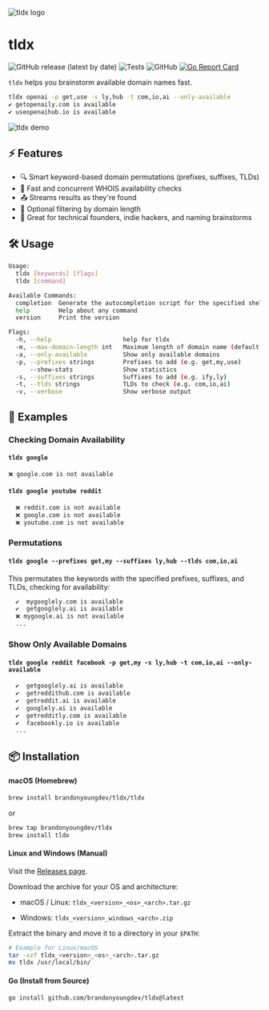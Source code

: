 ![tldx logo](https://github.com/brandonyoungdev/tldx/raw/main/assets/logo.png)

# tldx

![GitHub release (latest by date)](https://img.shields.io/github/v/release/brandonyoungdev/tldx)
![Tests](https://img.shields.io/github/actions/workflow/status/brandonyoungdev/tldx/test.yml?branch=main)
![GitHub](https://img.shields.io/github/license/brandonyoungdev/tldx)
[![Go Report Card](https://goreportcard.com/badge/github.com/brandonyoungdev/tldx)](https://goreportcard.com/report/github.com/brandonyoungdev/tldx)


`tldx` helps you brainstorm available domain names fast.

```sh
tldx openai -p get,use -s ly,hub -t com,io,ai --only-available
✔️ getopenaily.com is available
✔️ useopenaihub.io is available
```


![tldx demo](https://github.com/brandonyoungdev/tldx/raw/main/tapes/demo.gif)

## ⚡ Features

- 🔍 Smart keyword-based domain permutations (prefixes, suffixes, TLDs)
- 🚀 Fast and concurrent WHOIS availability checks
- 📤 Streams results as they're found
- 📏 Optional filtering by domain length
- 🧠 Great for technical founders, indie hackers, and naming brainstorms


## 🛠️ Usage

```sh
Usage:
  tldx [keywords] [flags]
  tldx [command]

Available Commands:
  completion  Generate the autocompletion script for the specified shell
  help        Help about any command
  version     Print the version

Flags:
  -h, --help                    help for tldx
  -m, --max-domain-length int   Maximum length of domain name (default 64)
  -a, --only-available          Show only available domains
  -p, --prefixes strings        Prefixes to add (e.g. get,my,use)
      --show-stats              Show statistics
  -s, --suffixes strings        Suffixes to add (e.g. ify,ly)
  -t, --tlds strings            TLDs to check (e.g. com,io,ai)
  -v, --verbose                 Show verbose output
```


## 🔗 Examples

### Checking Domain Availability

#### `tldx google` 
```sh
❌ google.com is not available
```


#### `tldx google youtube reddit`
```sh
  ❌ reddit.com is not available
  ❌ google.com is not available
  ❌ youtube.com is not available
```

### Permutations

#### `tldx google --prefixes get,my --suffixes ly,hub --tlds com,io,ai`

This permutates the keywords with the specified prefixes, suffixes, and TLDs, checking for availability:
```sh
  ✔️  mygooglely.com is available
  ✔️  getgooglely.ai is available
  ❌ mygoogle.ai is not available
  ...
```

### Show Only Available Domains

#### `tldx google reddit facebook -p get,my -s ly,hub -t com,io,ai --only-available`

```sh
  ✔️  getgooglely.ai is available
  ✔️  getreddithub.com is available
  ✔️  getreddit.ai is available
  ✔️  googlely.ai is available
  ✔️  getredditly.com is available
  ✔️  facebookly.io is available
  ...
```

## 📦 Installation
#### macOS (Homebrew)
```sh
brew install brandonyoungdev/tldx/tldx
```
or
```sh
brew tap brandonyoungdev/tldx
brew install tldx
```

#### Linux and Windows (Manual)
Visit the [Releases page](https://github.com/brandonyoungdev/tldx/releases).

Download the archive for your OS and architecture:

- macOS / Linux: `tldx_<version>_<os>_<arch>.tar.gz`

- Windows: `tldx_<version>_windows_<arch>.zip`

Extract the binary and move it to a directory in your `$PATH`:

```sh
# Example for Linux/macOS
tar -xzf tldx_<version>_<os>_<arch>.tar.gz
mv tldx /usr/local/bin/
```

#### Go (Install from Source)
```sh
go install github.com/brandonyoungdev/tldx@latest
```
